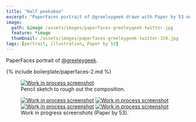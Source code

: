 ```yaml
---
title: "Half peekaboo"
excerpt: "PaperFaces portrait of @greeleygeek drawn with Paper by 53 on an iPad."
image: 
  path: &image /assets/images/paperfaces-greeleygeek-twitter.jpg 
  feature: *image
  thumbnail: /assets/images/paperfaces-greeleygeek-twitter-150.jpg
tags: [portrait, illustration, Paper by 53]
---
```


PaperFaces portrait of [@greeleygeek](http://twitter.com/greeleygeek).

{% include boilerplate/paperfaces-2.md %}

<figure>
	<a href="{{ site.url }}/assets/images/paperfaces-greeleygeek-process-1-lg.jpg"><img src="{{ site.url }}/assets/images/paperfaces-greeleygeek-process-1-750.jpg" alt="Work in process screenshot"></a>
	<figcaption>Pencil sketch to rough out the composition.</figcaption>
</figure>

<figure class="half">
	<a href="{{ site.url }}/assets/images/paperfaces-greeleygeek-process-2-lg.jpg"><img src="{{ site.url }}/assets/images/paperfaces-greeleygeek-process-2-600.jpg" alt="Work in process screenshot"></a>
	<a href="{{ site.url }}/assets/images/paperfaces-greeleygeek-process-3-lg.jpg"><img src="{{ site.url }}/assets/images/paperfaces-greeleygeek-process-3-600.jpg" alt="Work in process screenshot"></a>
	<a href="{{ site.url }}/assets/images/paperfaces-greeleygeek-process-4-lg.jpg"><img src="{{ site.url }}/assets/images/paperfaces-greeleygeek-process-4-600.jpg" alt="Work in process screenshot"></a>
	<a href="{{ site.url }}/assets/images/paperfaces-greeleygeek-process-5-lg.jpg"><img src="{{ site.url }}/assets/images/paperfaces-greeleygeek-process-5-600.jpg" alt="Work in process screenshot"></a>
	<figcaption>Work in progress screenshots (Paper by 53).</figcaption>
</figure>
